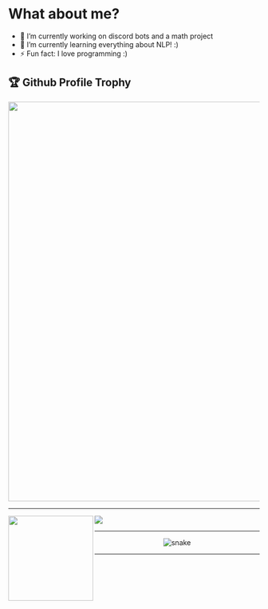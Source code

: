 

<!--
**PhantHive/PhantHive** is a ✨ _special_ ✨ repository because its `README.md` (this file) appears on your GitHub profile.

Here are some ideas to get you started:

- 🔭 I’m currently working on ...
- 🌱 I’m currently learning ...
- 👯 I’m looking to collaborate on ...
- 🤔 I’m looking for help with ...
- 💬 Ask me about ...
- 📫 How to reach me: ...
- 😄 Pronouns: ...
- ⚡ Fun fact: ...
-->

<h1> What about me? </h1>

- 🔭 I’m currently working on discord bots and a math project
- 🌱 I’m currently learning everything about NLP! :)
- ⚡ Fun fact: I love programming :)

<h2>🏆 Github Profile Trophy</h2>
  <img width=800 src=https://github-profile-trophy.vercel.app/?username=PhantHive&theme=radical&no-frame=true"/>

---

<div>
  <img height="170" align="left" src="https://github-readme-stats.vercel.app/api?username=PhantHive&count_private=true&include_all_commits=true" />
  <img src="https://github-readme-stats.vercel.app/api/top-langs/?username=PhantHive&layout=compact" />
</div>

----

<div align="center">
  <img  src="https://github.com/PhantHive/PhantHive/blob/main/resources/img/grid-snake.svg"
       alt="snake" /></a>
</div>

------
